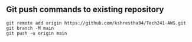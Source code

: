## Git push commands to existing repository 
```
git remote add origin https://github.com/kshrestha94/Tech241-AWS.git
git branch -M main
git push -u origin main
```

